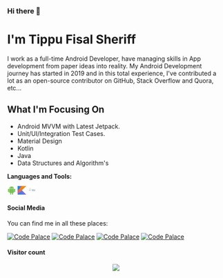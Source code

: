 ### Hi there 👋
# **I'm Tippu Fisal Sheriff**


I work as a full-time Android Developer, have managing skills in App development from paper ideas into reality. My Android Development journey has started in 2019 and in this total experience, I've contributed a lot as an open-source contributor on GitHub, Stack Overflow and Quora, etc...

## **What I'm Focusing On**
  -   Android MVVM with Latest Jetpack.
  -   Unit/UI/Integration Test Cases.
  -   Material Design
  -   Kotlin
  -   Java
  -   Data Structures and Algorithm's

<!-- ## **Languages Tools:**
  -   Kotlin
  -   Java
  -   Android Studio
  -   IntelliJ IDEA
  -   Postman -->
  

**Languages and Tools:**  

<code><img height="20" src="https://raw.githubusercontent.com/github/explore/80688e429a7d4ef2fca1e82350fe8e3517d3494d/topics/android/android.png"></code>
<code><img height="20" src="https://raw.githubusercontent.com/github/explore/80688e429a7d4ef2fca1e82350fe8e3517d3494d/topics/kotlin/kotlin.png"></code>
<code><img height="20" src="https://raw.githubusercontent.com/github/explore/80688e429a7d4ef2fca1e82350fe8e3517d3494d/topics/java/java.png"></code>


#### **Social Media**
You can find me in all these places:

[![Code Palace](https://img.shields.io/badge/LinkedIn-0077B5?style=for-the-badge&logo=linkedin&logoColor=white)](https://www.linkedin.com/in/tippu-fisal-sheriff-17b159120/)
[![Code Palace](https://img.shields.io/badge/Instagram-E4405F?style=for-the-badge&logo=instagram&logoColor=white)](https://www.instagram.com/tippu_fisal/?hl=en)
[![Code Palace](https://img.shields.io/badge/Twitter-1DA1F2?style=for-the-badge&logo=twitter&logoColor=white)](https://twitter.com/TippuFisal)
[![Code Palace](https://img.shields.io/badge/Quora-AA2200?style=for-the-badge&logo=quora&logoColor=white)](https://www.quora.com/profile/Tippu-Fisal-Sheriff)

#### **Visitor count**

<p align="center"> 
  <img src="https://profile-counter.glitch.me/TippuFisal/count.svg" />
</p>
  
<!-- ## **Tools and IDE's** -->
 
